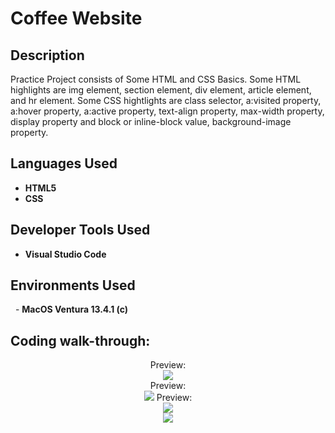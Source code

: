 <h1>Coffee Website</h1>

 <!-- ### [YouTube Demonstration](https://youtu.be/7eJexJVCqJo)-->

<h2>Description</h2>
Practice Project consists of Some HTML and CSS Basics. Some HTML highlights are img element, section element, div element, article element, and hr element. Some CSS hightlights are class selector, a:visited property, a:hover property, a:active property, text-align property, max-width property, display property and block or inline-block value, background-image property. 

<br />


<h2>Languages Used</h2>

- <b>HTML5</b>
- <b>CSS</b>

<h2>Developer Tools Used</h2>

- <b>Visual Studio Code</b>

<h2>Environments Used </h2>
 
- <b>MacOS Ventura 13.4.1 (c)</b>

<h2>Coding walk-through:</h2>

<p align="center">
Preview: <br/>
<img src="https://i.imgur.com/6WcprfW.png"/>
<br />
  Preview: <br/>
<img src="https://i.imgur.com/B7lXpd8.png"/>
  Preview: <br/>
<img src="https://i.imgur.com/aGOF5Wc.png"/>
<br />
<img src="https://i.imgur.com/PdMMcI4.png"/>
<br>
</p>

<!--
 ```diff
- text in red
+ text in green
! text in orange
# text in gray
@@ text in purple (and bold)@@
```
--!>
 
